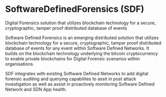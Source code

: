 # SoftwareDefinedForensics (SDF)
Digital Forensics solution that utilizes blockchain technology for a secure, cryptographic, tamper proof distributed database of events  

Software Defined Forensics is an emerging distributed solution that utilizes blockchain technology for a secure, cryptographic, tamper proof distributed database of events for any event within Software Defined Networks. It builds on the blockchain technology underlying the bitcoin cryptocurrency to enable private blockchains for Digital Forensic scenarios within organisations.

SDF integrates with existing Software Defined Networks to add digital forensic auditing and querying capabilites to assit in post attack investigation as well as assist in proactively monitoring Software Defined Network and SDN App health.
